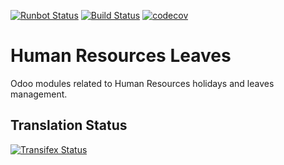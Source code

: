 [![Runbot Status](https://runbot.odoo-community.org/runbot/badge/flat/116/13.0.svg)](https://runbot.odoo-community.org/runbot/repo/github-com-oca-hr-holidays-290)
[![Build Status](https://travis-ci.org/OCA/hr-holidays.svg?branch=13.0)](https://travis-ci.org/OCA/hr-holidays)
[![codecov](https://codecov.io/gh/OCA/hr-holidays/branch/13.0/graph/badge.svg)](https://codecov.io/gh/OCA/hr-holidays)

Human Resources Leaves
======================

Odoo modules related to Human Resources holidays and leaves management.




Translation Status
------------------
[![Transifex Status](https://www.transifex.com/projects/p/OCA-hr-holidays-13-0/chart/image_png)](https://www.transifex.com/projects/p/OCA-hr-holidays-13-0)
